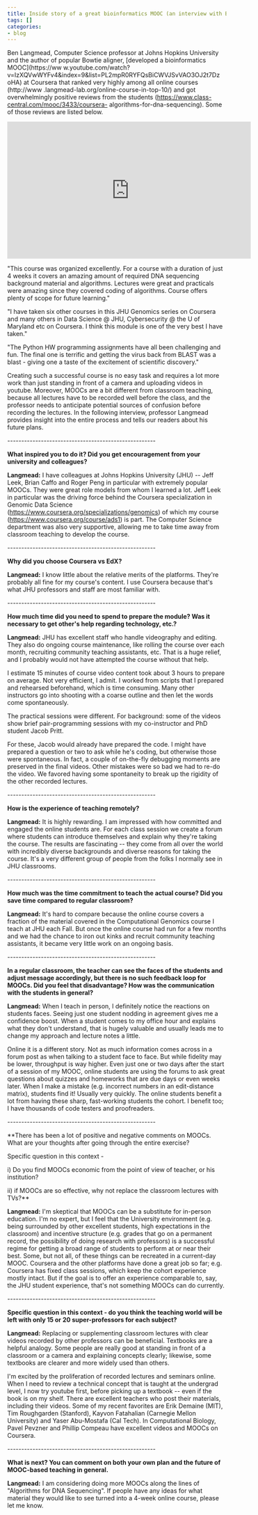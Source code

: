 ```yaml
---
title: Inside story of a great bioinformatics MOOC (an interview with Ben Langmead)
tags: []
categories:
- blog
---
```

<!--more-->

Ben Langmead, Computer Science professor at Johns Hopkins University and the
author of popular Bowtie aligner, [developed a bioinformatics MOOC](https://ww
w.youtube.com/watch?v=IzXQVwWYFv4&index=9&list=PL2mpR0RYFQsBiCWVJSvVAO3OJ2t7Dz
oHA) at Coursera that ranked very highly among all online courses (http://www
.langmead-lab.org/online-course-in-top-10/) and got overwhelmingly positive
reviews from the students (https://www.class-central.com/mooc/3433/coursera-
algorithms-for-dna-sequencing). Some of those reviews are listed below.

<iframe width="560" height="315" src="http://www.youtube.com/embed/IzXQVwWYFv4" frameborder="0"> </iframe>

"This course was organized excellently. For a course with a duration of just 4
weeks it covers an amazing amount of required DNA sequencing background
material and algorithms. Lectures were great and practicals were amazing since
they covered coding of algorithms. Course offers plenty of scope for future
learning."

"I have taken six other courses in this JHU Genomics series on Coursera and
many others in Data Science @ JHU, Cybersecurity @ the U of Maryland etc on
Coursera. I think this module is one of the very best I have taken."

"The Python HW programming assignments have all been challenging and fun. The
final one is terrific and getting the virus back from BLAST was a blast -
giving one a taste of the excitement of scientific discovery."

Creating such a successful course is no easy task and requires a lot more work
than just standing in front of a camera and uploading videos in youtube.
Moreover, MOOCs are a bit different from classroom teaching, because all
lectures have to be recorded well before the class, and the professor needs to
anticipate potential sources of confusion before recording the lectures. In
the following interview, professor Langmead provides insight into the entire
process and tells our readers about his future plans.

\-----------------------------------------------------

**What inspired you to do it? Did you get encouragement from your university and colleagues?**

**Langmead:** I have colleagues at Johns Hopkins University (JHU) -- Jeff Leek, Brian Caffo and Roger Peng in particular with extremely popular MOOCs. They were great role models from whom I learned a lot. Jeff Leek in particular was the driving force behind the Coursera specialization in Genomic Data Science (https://www.coursera.org/specializations/genomics) of which my course (https://www.coursera.org/course/ads1) is part. The Computer Science department was also very supportive, allowing me to take time away from classroom teaching to develop the course. 

\-----------------------------------------------------

**Why did you choose Coursera vs EdX?**

**Langmead:** I know little about the relative merits of the platforms. They're probably all fine for my course's content. I use Coursera because that's what JHU professors and staff are most familiar with. 

\-----------------------------------------------------

**How much time did you need to spend to prepare the module? Was it necessary to get other's help regarding technology, etc.?**

**Langmead:** JHU has excellent staff who handle videography and editing. They also do ongoing course maintenance, like rolling the course over each month, recruiting community teaching assistants, etc. That is a huge relief, and I probably would not have attempted the course without that help. 

I estimate 15 minutes of course video content took about 3 hours to prepare on
average. Not very efficient, I admit. I worked from scripts that I prepared
and rehearsed beforehand, which is time consuming. Many other instructors go
into shooting with a coarse outline and then let the words come spontaneously.

The practical sessions were different. For background: some of the videos show
brief pair-programming sessions with my co-instructor and PhD student Jacob
Pritt.

For these, Jacob would already have prepared the code. I might have prepared a
question or two to ask while he's coding, but otherwise those were
spontaneous. In fact, a couple of on-the-fly debugging moments are preserved
in the final videos. Other mistakes were so bad we had to re-do the video. We
favored having some spontaneity to break up the rigidity of the other recorded
lectures.

\-----------------------------------------------------

**How is the experience of teaching remotely?**

**Langmead:** It is highly rewarding. I am impressed with how committed and engaged the online students are. For each class session we create a forum where students can introduce themselves and explain why they're taking the course. The results are fascinating -- they come from all over the world with incredibly diverse backgrounds and diverse reasons for taking the course. It's a very different group of people from the folks I normally see in JHU classrooms. 

\-----------------------------------------------------

**How much was the time commitment to teach the actual course? Did you save time compared to regular classroom?**

**Langmead:** It's hard to compare because the online course covers a fraction of the material covered in the Computational Genomics course I teach at JHU each Fall. But once the online course had run for a few months and we had the chance to iron out kinks and recruit community teaching assistants, it became very little work on an ongoing basis. 

\-----------------------------------------------------

**In a regular classroom, the teacher can see the faces of the students and adjust message accordingly, but there is no such feedback loop for MOOCs. Did you feel that disadvantage? How was the communication with the students in general?**

**Langmead:** When I teach in person, I definitely notice the reactions on students faces. Seeing just one student nodding in agreement gives me a confidence boost. When a student comes to my office hour and explains what they don't understand, that is hugely valuable and usually leads me to change my approach and lecture notes a little. 

Online it is a different story. Not as much information comes across in a
forum post as when talking to a student face to face. But while fidelity may
be lower, throughput is way higher. Even just one or two days after the start
of a session of my MOOC, online students are using the forums to ask great
questions about quizzes and homeworks that are due days or even weeks later.
When I make a mistake (e.g. incorrect numbers in an edit-distance matrix),
students find it! Usually very quickly. The online students benefit a lot from
having these sharp, fast-working students the cohort. I benefit too; I have
thousands of code testers and proofreaders.

\-----------------------------------------------------

**There has been a lot of positive and negative comments on MOOCs. What are your thoughts after going through the entire exercise? 

Specific question in this context -

i) Do you find MOOCs economic from the point of view of teacher, or his
institution?

ii) if MOOCs are so effective, why not replace the classroom lectures with
TVs?**

**Langmead:** I'm skeptical that MOOCs can be a substitute for in-person education. I'm no expert, but I feel that the University environment (e.g. being surrounded by other excellent students, high expectations in the classroom) and incentive structure (e.g. grades that go on a permanent record, the possibility of doing research with professors) is a successful regime for getting a broad range of students to perform at or near their best. Some, but not all, of these things can be recreated in a current-day MOOC. Coursera and the other platforms have done a great job so far; e.g. Coursera has fixed class sessions, which keep the cohort experience mostly intact. But if the goal is to offer an experience comparable to, say, the JHU student experience, that's not something MOOCs can do currently. 

\-----------------------------------------------------

**Specific question in this context - do you think the teaching world will be left with only 15 or 20 super-professors for each subject?**

**Langmead:** Replacing or supplementing classroom lectures with clear videos recorded by other professors can be beneficial. Textbooks are a helpful analogy. Some people are really good at standing in front of a classroom or a camera and explaining concepts clearly; likewise, some textbooks are clearer and more widely used than others. 

I'm excited by the proliferation of recorded lectures and seminars online.
When I need to review a technical concept that is taught at the undergrad
level, I now try youtube first, before picking up a textbook -- even if the
book is on my shelf. There are excellent teachers who post their materials,
including their videos. Some of my recent favorites are Erik Demaine (MIT),
Tim Roughgarden (Stanford), Kayvon Fatahalian (Carnegie Mellon University) and
Yaser Abu-Mostafa (Cal Tech). In Computational Biology, Pavel Pevzner and
Phillip Compeau have excellent videos and MOOCs on Coursera.

\-----------------------------------------------------

**What is next? You can comment on both your own plan and the future of MOOC-based teaching in general.**

**Langmead:** I am considering doing more MOOCs along the lines of "Algorithms for DNA Sequencing". If people have any ideas for what material they would like to see turned into a 4-week online course, please let me know.

